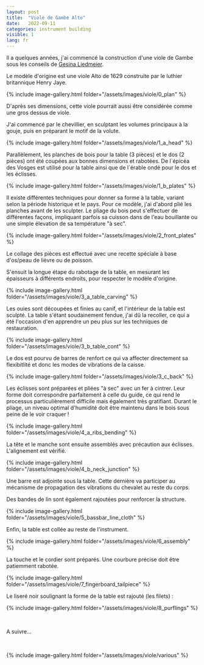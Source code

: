 ```yaml
---
layout: post
title:  "Viole de Gambe Alto"
date:   2022-09-11
categories: instrument building
visible: 1
lang: fr
---
```


Il a quelques années, j'ai commencé la construction d'une viole de Gambe sous les conseils de [Gesina Liedmeier](https://www.liedmeier.nl/home).

Le modèle d'origine est une viole Alto de 1629 construite par le luthier britannique Henry Jaye.

{% include image-gallery.html folder="/assets/images/viole/0_plan" %}

D'après ses dimensions, cette viole pourrait aussi être considérée comme une gros dessus de viole.

J'ai commencé par le chevillier, en sculptant les volumes principaux à la gouje, puis en préparant le motif de la volute.

{% include image-gallery.html folder="/assets/images/viole/1_a_head" %}

Parallèlement, les planches de bois pour la table (3 pièces) et le dos (2 pièces) ont été coupées aux bonnes dimensions et rabotées. De l´épicéa des Vosges est utilisé pour la table ainsi que de l`érable ondé pour le dos et les éclisses.

{% include image-gallery.html folder="/assets/images/viole/1_b_plates" %}

Il existe différentes techniques pour donner sa forme à la table, variant selon la période historique et le pays. Pour ce modèle, j'ai d'abord plié les planches avant de les sculpter. Le pliage du bois peut s'effectuer de différentes façons, impliquant parfois sa cuisson dans de l'eau bouillante ou une simple élevation de sa température "à sec".

{% include image-gallery.html folder="/assets/images/viole/2_front_plates" %}

Le collage des pièces est effectué avec une recette spéciale à base d'os/peau de lièvre ou de poisson.

S'ensuit la longue étape du rabotage de la table, en mesurant les épaisseurs à différents endroits, pour respecter le modèle d'origine.

{% include image-gallery.html folder="/assets/images/viole/3_a_table_carving" %}

Les ouies sont découpées et finies au canif, et l'intérieur de la table est sculpté. La table s'étant soudainement fendue, j'ai dû la recoller, ce qui a été l'occasion d'en apprendre un peu plus sur les techniques de restauration.

{% include image-gallery.html folder="/assets/images/viole/3_b_table_cont" %}

Le dos est pourvu de barres de renfort ce qui va affecter directement sa flexibitlité et donc les modes de vibrations de la caisse.

{% include image-gallery.html folder="/assets/images/viole/3_c_back" %}

Les éclisses sont préparées et pliées "à sec" avec un fer à cintrer. Leur forme doit correspondre parfaitement à celle du guide, ce qui rend le processus particulièrement difficile mais également très gratifiant. Durant le pliage, un niveau optimal d'humidité doit être maintenu dans le bois sous peine de le voir craquer !

{% include image-gallery.html folder="/assets/images/viole/4_a_ribs_bending" %}

La tête et le manche sont ensuite assemblés avec précaution aux éclisses. L'alignement est vérifié.

{% include image-gallery.html folder="/assets/images/viole/4_b_neck_junction" %}

Une barre est adjointe sous la table. Cette dernière va participer au mécanisme de propagation des vibrations du chevalet au reste du corps. 

Des bandes de lin sont également rajoutées pour renforcer la structure.

{% include image-gallery.html folder="/assets/images/viole/5_bassbar_line_cloth" %}

Enfin, la table est collée au reste de l'instrument.

{% include image-gallery.html folder="/assets/images/viole/6_assembly" %}

La touche et le cordier sont préparés. Une courbure précise doit être patiemment rabotée.

{% include image-gallery.html folder="/assets/images/viole/7_fingerboard_tailpiece" %}

Le liseré noir soulignant la forme de la table est rajouté (les filets) :

{% include image-gallery.html folder="/assets/images/viole/8_purflings" %}

<p>&nbsp;</p>

A suivre...

<p>&nbsp;</p>

{% include image-gallery.html folder="/assets/images/viole/various" %}

